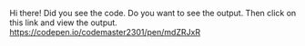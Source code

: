 Hi there! Did you see the code. Do you want to see the output. Then click on this link and view the output.
https://codepen.io/codemaster2301/pen/mdZRJxR
